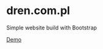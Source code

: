# dren.com.pl
Simple website build with Bootstrap

<a href="https://tailoredwebs.github.io/dren.com.pl/ " target="_blank">Demo</a>

